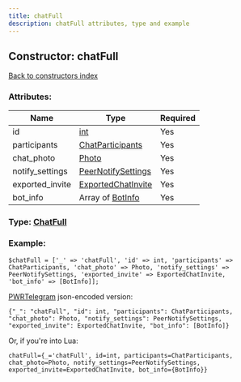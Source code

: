 ```yaml
---
title: chatFull
description: chatFull attributes, type and example
---
```

## Constructor: chatFull  
[Back to constructors index](index.md)



### Attributes:

| Name     |    Type       | Required |
|----------|---------------|----------|
|id|[int](../types/int.md) | Yes|
|participants|[ChatParticipants](../types/ChatParticipants.md) | Yes|
|chat\_photo|[Photo](../types/Photo.md) | Yes|
|notify\_settings|[PeerNotifySettings](../types/PeerNotifySettings.md) | Yes|
|exported\_invite|[ExportedChatInvite](../types/ExportedChatInvite.md) | Yes|
|bot\_info|Array of [BotInfo](../types/BotInfo.md) | Yes|



### Type: [ChatFull](../types/ChatFull.md)


### Example:

```
$chatFull = ['_' => 'chatFull', 'id' => int, 'participants' => ChatParticipants, 'chat_photo' => Photo, 'notify_settings' => PeerNotifySettings, 'exported_invite' => ExportedChatInvite, 'bot_info' => [BotInfo]];
```  

[PWRTelegram](https://pwrtelegram.xyz) json-encoded version:

```
{"_": "chatFull", "id": int, "participants": ChatParticipants, "chat_photo": Photo, "notify_settings": PeerNotifySettings, "exported_invite": ExportedChatInvite, "bot_info": [BotInfo]}
```


Or, if you're into Lua:  


```
chatFull={_='chatFull', id=int, participants=ChatParticipants, chat_photo=Photo, notify_settings=PeerNotifySettings, exported_invite=ExportedChatInvite, bot_info={BotInfo}}

```


